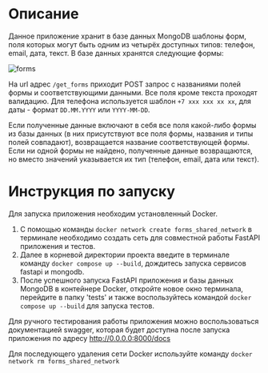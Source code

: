 # Описание 
Данное приложение хранит в базе данных MongoDB шаблоны форм, поля которых могут быть одним из четырёх доступных типов: телефон, email, дата, текст.
В базе данных хранятся следующие формы: 

![forms](https://github.com/user-attachments/assets/e68200d4-0fce-4842-87cd-a18b852538a0)

На url адрес `/get_forms` приходит POST запрос с названиями полей формы и соответствующими данными.
Все поля кроме текста проходят валидацию. Для телефона используется шаблон `+7 xxx xxx xx xx`, для даты - формат `DD.MM.YYYY` или `YYYY-MM-DD`.

Если полученные данные включают в себя все поля какой-либо формы из базы данных (в них присутствуют все поля формы, названия и типы полей совпадают), возвращается название соответствующей формы. Если ни одной формы не найдено, 
полученные данные возвращаются, но вместо значений указывается их тип (телефон, email, дата или текст).

# Инструкция по запуску
Для запуска приложения необходим установленный Docker. 
1. С помощью команды `docker network create forms_shared_network` в терминале необходимо создать сеть для совместной работы FastAPI приложения и тестов.
2. Далее в корневой директории проекта введите в терминале команду `docker compose up --build`, дождитесь запуска сервисов fastapi и mongodb.
3. После успешного запуска FastAPI приложения и базы данных MongoDB в контейнере Docker, откройте новое окно терминала, перейдите в папку 'tests' и также воспользуйтесь командой `docker compose up --build` для запуска тестов.

Для ручного тестирования работы приложения можно воспользоваться документацией swagger, которая будет доступна после запуска приложения по адресу http://0.0.0.0:8000/docs

Для последующего удаления сети Docker используйте команду `docker network rm forms_shared_network`
